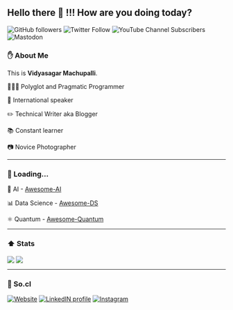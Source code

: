 ## Hello there 👋 !!! How are you doing today?
![GitHub followers](https://img.shields.io/github/followers/VidyasagarMSC?style=for-the-badge&logo=github) ![Twitter Follow](https://img.shields.io/twitter/follow/VidyasagarMSC?style=for-the-badge&logo=twitter)
![YouTube Channel Subscribers](https://img.shields.io/youtube/channel/subscribers/UCFLWcL-ADM-BnCMxNajtXIg?style=for-the-badge)
![Mastodon](https://img.shields.io/mastodon/follow/109376436820035801?domain=https%3A%2F%2Fqubit-social.xyz&style=for-the-badge)

### :raised_hand: About Me
This is **Vidyasagar Machupalli**. 

🧑🏽‍💻 Polyglot and Pragmatic Programmer

:loudspeaker: International speaker

:pencil2: Technical Writer aka Blogger

:books: Constant learner

:camera: Novice Photographer

<hr></hr>

### 🧠 Loading...

:robot: AI - [Awesome-AI](https://github.com/VidyasagarMSC/Awesome-AI)

:bar_chart: Data Science - [Awesome-DS](https://github.com/VidyasagarMSC/Awesome-DS) 

⚛️ Quantum - [Awesome-Quantum](https://github.com/VidyasagarMSC/Awesome-Quantum)

<hr></hr>

### :arrow_up: Stats
<div>
<img align="center" src="https://github-readme-stats.vercel.app/api/top-langs/?username=VidyasagarMSC&theme=default" />
<img align="center" src="https://github-readme-stats.vercel.app/api/?username=VidyasagarMSC&theme=default" />
</div>

<hr></hr>

### 🔗 So.cl
[![Website](https://img.shields.io/badge/website-000000?style=for-the-badge&logo=github&logoColor=white)](https://vidyasagarmsc.github.io)
[![LinkedIN profile](https://img.shields.io/badge/LinkedIn-0077B5?style=for-the-badge&logo=linkedin&logoColor=white)](https://www.linkedin.com/in/vidyasagarmsc/)
[![Instagram](https://img.shields.io/badge/Instagram-E4405F?style=for-the-badge&logo=instagram&logoColor=white)](https://instagram.com/vmacfotography)
